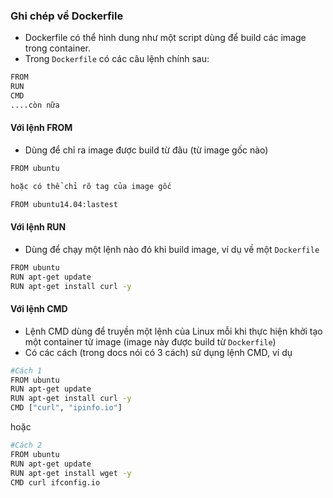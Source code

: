 ### Ghi chép về Dockerfile
- Dockerfile có thể hình dung như một script dùng để build các image trong container.
- Trong `Dockerfile` có các câu lệnh chính sau:
```sh
FROM
RUN
CMD
....còn nữa
```

#### Với lệnh FROM
- Dùng để chỉ ra image được build từ đâu (từ image gốc nào)
```sh
FROM ubuntu

hoặc có thể chỉ rõ tag của image gốc

FROM ubuntu14.04:lastest
```

#### Với lệnh RUN
- Dùng để chạy một lệnh nào đó khi build image, ví dụ về một `Dockerfile`
```sh
FROM ubuntu
RUN apt-get update
RUN apt-get install curl -y
```


#### Với lệnh CMD
- Lệnh CMD dùng để truyền một lệnh của Linux mỗi khi thực hiện khởi tạo một container từ image (image này được build từ `Dockerfile`)
- Có các cách (trong docs nói có 3 cách) sử dụng lệnh CMD, ví dụ 
```sh 
#Cách 1
FROM ubuntu
RUN apt-get update
RUN apt-get install curl -y
CMD ["curl", "ipinfo.io"]
```
hoặc
```sh 
#Cách 2
FROM ubuntu
RUN apt-get update
RUN apt-get install wget -y
CMD curl ifconfig.io
```

